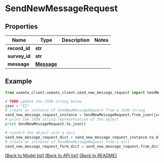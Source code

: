 # SendNewMessageRequest


## Properties
Name | Type | Description | Notes
------------ | ------------- | ------------- | -------------
**record_id** | **str** |  | 
**survey_id** | **str** |  | 
**message** | [**Message**](Message.md) |  | 

## Example

```python
from uxmate_client.uxmate_client.send_new_message_request import SendNewMessageRequest

# TODO update the JSON string below
json = "{}"
# create an instance of SendNewMessageRequest from a JSON string
send_new_message_request_instance = SendNewMessageRequest.from_json(json)
# print the JSON string representation of the object
print SendNewMessageRequest.to_json()

# convert the object into a dict
send_new_message_request_dict = send_new_message_request_instance.to_dict()
# create an instance of SendNewMessageRequest from a dict
send_new_message_request_form_dict = send_new_message_request.from_dict(send_new_message_request_dict)
```
[[Back to Model list]](../README.md#documentation-for-models) [[Back to API list]](../README.md#documentation-for-api-endpoints) [[Back to README]](../README.md)


